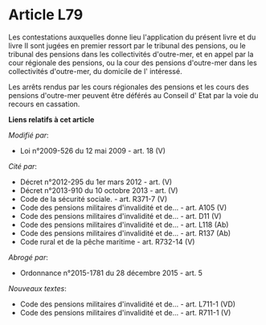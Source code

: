# Article L79

Les contestations auxquelles donne lieu l'application du présent livre et du livre II sont jugées en premier ressort par le
tribunal des pensions, ou le tribunal des pensions dans les collectivités d'outre-mer, et en appel par la cour régionale des
pensions, ou la cour des pensions d'outre-mer dans les collectivités d'outre-mer, du domicile de l' intéressé. 

Les arrêts rendus par les cours régionales des pensions et les cours des pensions d'outre-mer peuvent être déférés au Conseil
d' Etat par la voie du recours en cassation.

**Liens relatifs à cet article**

_Modifié par_:

  - Loi n°2009-526 du 12 mai 2009 - art. 18 (V)

_Cité par_:

  - Décret n°2012-295 du 1er mars 2012 - art. (V)
  - Décret n°2013-910 du 10 octobre 2013 - art. (V)
  - Code de la sécurité sociale. - art. R371-7 (V)
  - Code des pensions militaires d'invalidité et de... - art. A105 (V)
  - Code des pensions militaires d'invalidité et de... - art. D11 (V)
  - Code des pensions militaires d'invalidité et de... - art. L118 (Ab)
  - Code des pensions militaires d'invalidité et de... - art. R137 (Ab)
  - Code rural et de la pêche maritime - art. R732-14 (V)

_Abrogé par_:

  - Ordonnance n°2015-1781 du 28 décembre 2015 - art. 5

_Nouveaux textes_:

  - Code des pensions militaires d'invalidité et de... - art. L711-1 (VD)
  - Code des pensions militaires d'invalidité et de... - art. R711-1 (V)
